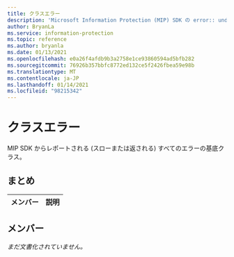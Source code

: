 ```yaml
---
title: クラスエラー
description: 'Microsoft Information Protection (MIP) SDK の error:: undefined クラスをドキュメントに記載しています。'
author: BryanLa
ms.service: information-protection
ms.topic: reference
ms.author: bryanla
ms.date: 01/13/2021
ms.openlocfilehash: e0a26f4afdb9b3a2758e1ce93860594ad5bfb282
ms.sourcegitcommit: 76926b357bbfc8772ed132ce5f2426fbea59e98b
ms.translationtype: MT
ms.contentlocale: ja-JP
ms.lasthandoff: 01/14/2021
ms.locfileid: "98215342"
---
```

# <a name="class-error"></a>クラスエラー 
MIP SDK からレポートされる (スローまたは返される) すべてのエラーの基底クラス。
  
## <a name="summary"></a>まとめ
 メンバー                        | 説明                                
--------------------------------|---------------------------------------------
  
## <a name="members"></a>メンバー
_まだ文書化されていません。_
